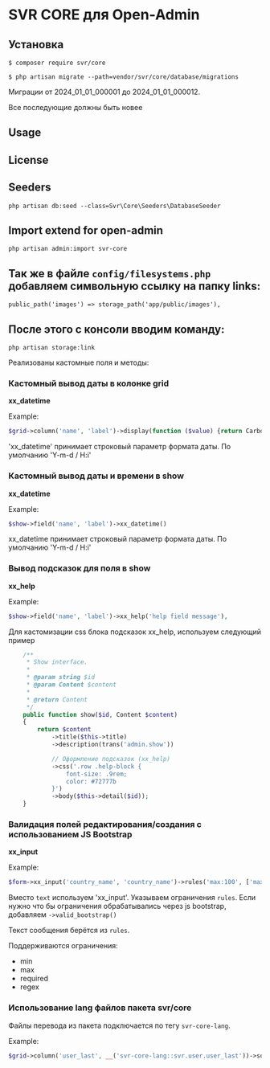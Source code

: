 SVR CORE для Open-Admin
=========================

## Установка

```
$ composer require svr/core

$ php artisan migrate --path=vendor/svr/core/database/migrations

```

Миграции от 2024_01_01_000001 до 2024_01_01_000012. 

Все последующие должны быть новее

## Usage

[//]: # (See [wiki]&#40;http://open-admin.org/docs/en/extension-helpers&#41;)

License
------------

[//]: # (Licensed under [The MIT License &#40;GPL 3.0&#41;]&#40;LICENSE&#41;.)


Seeders
------------

`php artisan db:seed --class=Svr\Core\Seeders\DatabaseSeeder`


Import extend for open-admin
------------
`php artisan admin:import svr-core`


Так же в файле `config/filesystems.php` добавляем символьную ссылку на папку links:
------------
`public_path('images') => storage_path('app/public/images'),`

После этого с консоли вводим команду:
------------
```
php artisan storage:link
```

Реализованы кастомные поля и методы:

### Кастомный вывод даты в колонке grid

**xx_datetime**

Example:
```php
$grid->column('name', 'label')->display(function ($value) {return Carbon::parse($value);})->xx_datetime()->help($trans),
```
'xx_datetime' принимает строковый параметр формата даты. По умолчанию 'Y-m-d / H:i'

### Кастомный вывод даты и времени в show

**xx_datetime**

Example:
```php
$show->field('name', 'label')->xx_datetime()
```

xx_datetime принимает строковый параметр формата даты. По умолчанию 'Y-m-d / H:i'

### Вывод подсказок для поля в show

**xx_help**

Example:
```php
$show->field('name', 'label')->xx_help('help field message'),
```

Для кастомизации css блока подсказок xx_help, используем следующий пример

```php
    /**
     * Show interface.
     *
     * @param string $id
     * @param Content $content
     *
     * @return Content
     */
    public function show($id, Content $content)
    {
        return $content
            ->title($this->title)
            ->description(trans('admin.show'))

            // Оформление подсказок (xx_help)
            ->css('.row .help-block {
                font-size: .9rem;
                color: #72777b
            }')
            ->body($this->detail($id));
    }
```

### Валидация полей редактирования/создания с использованием JS Bootstrap

**xx_input**

Example:
```php
$form->xx_input('country_name', 'country_name')->rules('max:100', ['max' => trans('validation.max')])->valid_bootstrap();
```

Вместо `text` используем 'xx_input'. Указываем ограничения `rules`. Если нужно что бы ограничения обрабатывались через js bootstrap, добавляем `->valid_bootstrap()`

Текст сообщения берётся из `rules`.

Поддерживаются ограничения:
 - min
- max
- required
- regex

### Использование lang файлов пакета svr/core 

Файлы перевода из пакета подключается по тегу `svr-core-lang`.

Example:

```php
$grid->column('user_last', __('svr-core-lang::svr.user.user_last'))->sortable();
```
